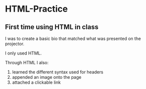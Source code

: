 # HTML-Practice

## First time using HTML in class

I was to create a basic bio that matched what was presented on the projector.

I only used HTML.

Through HTML I also:

1. learned the different syntax used for headers 
2. appended an image onto the page
3. attached a clickable link